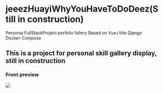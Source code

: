 # jeeezHuayiWhyYouHaveToDoDeez(Still in construction)
Personal FullStackProject porfolio fallery Based on Vue+Vite Django Docker-Compose

## This is a project for personal skill gallery display, still in construction
### Front preview
![](https://github.com/fightingBald/jeeezHuayiWhyYouHaveToDoDeez/blob/master/frontpreview.gif)
